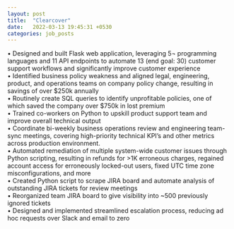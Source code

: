 ```yaml
---
layout: post
title:  "Clearcover"
date:   2022-03-13 19:45:31 +0530
categories: job_posts
---
```

• Designed and built Flask web application, leveraging 5¬ programming languages and 11 API endpoints to automate 13 (end goal: 30) customer support workflows and significantly improve customer experience<br>
•	    Identified business policy weakness and aligned legal, engineering, product, and operations teams on company policy change, resulting in savings of over $250k annually<br>
•	    Routinely create SQL queries to identify unprofitable policies, one of which saved the company over $750k in lost premium<br>
•	    Trained co-workers on Python to upskill product support team and improve overall technical output<br>
•	    Coordinate bi-weekly business operations review and engineering team-sync meetings, covering high-priority technical KPI’s and other metrics across production environment.<br>
•	    Automated remediation of multiple system-wide customer issues through Python scripting, resulting in refunds for >1K erroneous charges, regained account access for erroneously locked-out users, fixed UTC time zone misconfigurations, and more<br>
•	    Created Python script to scrape JIRA board and automate analysis of outstanding JIRA tickets for review meetings<br>
•	    Reorganized team JIRA board to give visibility into ~500 previously ignored tickets<br>
•	    Designed and implemented streamlined escalation process, reducing ad hoc requests over Slack and email to zero<br>
